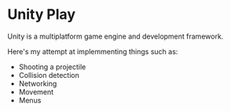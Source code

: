 # Unity Play
Unity is a multiplatform game engine and development framework.

Here's my attempt at implemmenting things such as:
- Shooting a projectile
- Collision detection
- Networking
- Movement
- Menus
